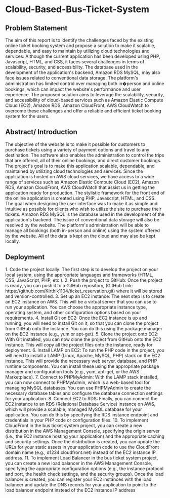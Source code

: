 # Cloud-Based-Bus-Ticket-System
<h2>Problem Statement</h2>
The aim of this report is to identify the challenges faced by the existing online ticket booking system and propose a solution to make it scalable, dependable, and easy to maintain by utilizing cloud technologies and services. Although the current application has been developed using PHP, Javascript, HTML, and CSS, it faces several challenges in terms of scalability, security, and accessibility. The database used in the development of the application's backend, Amazon RDS MySQL, may also face issues related to conventional data storage. The platform's administration has limited control over managing both in�person and online bookings, which can impact the website's performance and user experience. The proposed solution aims to leverage the scalability, security, and accessibility of cloud-based services such as Amazon Elastic Compute Cloud (EC2), Amazon RDS, Amazon CloudFront, AWS CloudWatch to overcome these challenges and offer a reliable and efficient ticket booking system for the users.
<h2>Abstract/ Introduction</h2>
The objective of the website is to make it possible for customers to purchase tickets using a variety of payment options and travel to any destination. The software also enables the administration to control the trips that are offered, all of their online bookings, and direct customer bookings. The project's goal is to make this application scalable, dependable, and maintained by utilizing cloud technologies and services. Since the application is hosted on AWS cloud services, we have access to a wide range of services such as Amazon Elastic Compute Cloud (EC2), Amazon RDS, Amazon CloudFront, AWS CloudWatch that assist us in getting the application ready for production. The stylistic framework for the front end of the online application is created using PHP, Javascript, HTML, and CSS. The goal when designing the user interface was to make it as simple and intuitive as possible for clients who wish to utilize the site to purchase their tickets. Amazon RDS MySQL is the database used in the development of the application's backend. The issue of conventional data storage will also be resolved by the website. The platform's administration will be able to manage all bookings (both in-person and online) using the system offered by the website. All of the data is kept on the cloud and may also be kept locally.
<h2>Deployment</h2>
1. Code the project locally: The first step is to develop the project on your local system, using the appropriate languages and frameworks (HTML, CSS, JavaScript, PHP, etc.).
2. Push the project to GitHub: Once the project is ready, you can push it to a GitHub repository, (GitHub Link: https://github.com/Kirthik1104/ticket_reservation.git) where it will be stored and version-controlled.
3. Set up an EC2 instance: The next step is to create an EC2 instance on AWS. This will be a virtual server that you can use to run your application. You can choose the appropriate instance type, operating system, and other configuration options based on your requirements.
4. Install Git on EC2: Once the EC2 instance is up and running, you will need to install Git on it, so that you can clone the project from GitHub onto the instance. You can do this using the package manager on the EC2 instance (e.g., yum or apt-get).
5. Clone the project onto EC2: With Git installed, you can now clone the project from GitHub onto the EC2 instance. This will copy all the project files onto the instance, ready for deployment.
6. Install LAMP on EC2: To run the PHP code in the project, you will need to install a LAMP (Linux, Apache, MySQL, PHP) stack on the EC2 instance. This will provide the necessary web server, database, and PHP runtime components. You can install these using the appropriate package manager and configuration tools (e.g., yum, apt-get, or the AWS Marketplace).
7. Connect to PHPMyAdmin: With the LAMP stack installed, you can now connect to PHPMyAdmin, which is a web-based tool for managing MySQL databases. You can use PHPMyAdmin to create the necessary database tables and configure the database connection settings for your application.
8. Connect EC2 to RDS: Finally, you can connect the EC2 instance to an RDS (Relational Database Service) instance on AWS, which will provide a scalable, managed MySQL database for your application. You can do this by specifying the RDS instance endpoint and credentials in your PHP code or configuration files.
10. To implement CloudFront in the bus ticket system project, you can create a new distribution in the AWS Management Console, specifying the origin server (i.e., the EC2 instance hosting your application) and the appropriate caching and security settings. Once the distribution is created, you can update the URLs for your static assets in your application code to use the CloudFront domain name (e.g., d1234.cloudfront.net) instead of the EC2 instance IP address.
11. To implement Load Balancer in the bus ticket system project, you can create a new load balancer in the AWS Management Console, specifying the appropriate configuration options (e.g., the instance protocol and port, the health check settings, and the security groups). Once the load balancer is created, you can register your EC2 instances with the load balancer and update the DNS records for your application to point to the load balancer endpoint instead of the EC2 instance IP address
